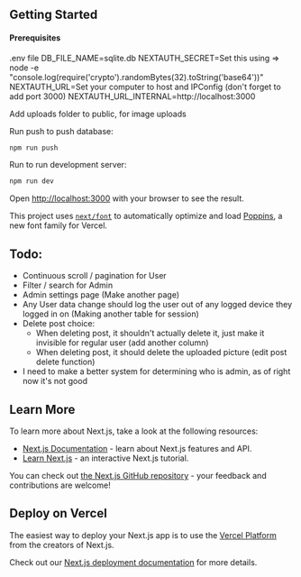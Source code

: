 ## Getting Started

#### Prerequisites

.env file
DB_FILE_NAME=sqlite.db
NEXTAUTH_SECRET=Set this using => node -e "console.log(require('crypto').randomBytes(32).toString('base64'))"
NEXTAUTH_URL=Set your computer to host and IPConfig (don't forget to add port 3000)
NEXTAUTH_URL_INTERNAL=http://localhost:3000

Add uploads folder to public, for image uploads

Run push to push database:

```bash
npm run push
```

Run to run development server:

```bash
npm run dev
```

Open [http://localhost:3000](http://localhost:3000) with your browser to see the result.

This project uses [`next/font`](https://nextjs.org/docs/app/building-your-application/optimizing/fonts) to automatically optimize and load [Poppins](https://vercel.com/font), a new font family for Vercel.


## Todo:
- Continuous scroll / pagination for User
- Filter / search for Admin
- Admin settings page (Make another page)
- Any User data change should log the user out of any logged device they logged in on (Making another table for session)
- Delete post choice:
  - When deleting post, it shouldn't actually delete it, just make it invisible for regular user (add another column)
  - When deleting post, it should delete the uploaded picture (edit post delete function)
- I need to make a better system for determining who is admin, as of right now it's not good

## Learn More

To learn more about Next.js, take a look at the following resources:

- [Next.js Documentation](https://nextjs.org/docs) - learn about Next.js features and API.
- [Learn Next.js](https://nextjs.org/learn) - an interactive Next.js tutorial.

You can check out [the Next.js GitHub repository](https://github.com/vercel/next.js) - your feedback and contributions are welcome!

## Deploy on Vercel

The easiest way to deploy your Next.js app is to use the [Vercel Platform](https://vercel.com/new?utm_medium=default-template&filter=next.js&utm_source=create-next-app&utm_campaign=create-next-app-readme) from the creators of Next.js.

Check out our [Next.js deployment documentation](https://nextjs.org/docs/app/building-your-application/deploying) for more details.
